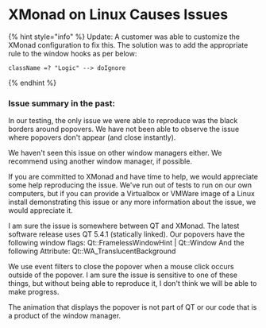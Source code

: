 # XMonad on Linux Causes Issues

{% hint style="info" %}
Update: A customer was able to customize the XMonad configuration to fix this. The solution was to add the appropriate rule to the window hooks as per below:

```
className =? "Logic" --> doIgnore
```
{% endhint %}

### Issue summary in the past:

In our testing, the only issue we were able to reproduce was the black borders around popovers. We have not been able to observe the issue where popovers don't appear (and close instantly).

We haven't seen this issue on other window managers either. We recommend using another window manager, if possible.

If you are committed to XMonad and have time to help, we would appreciate some help reproducing the issue. We've run out of tests to run on our own computers, but if you can provide a Virtualbox or VMWare image of a Linux install demonstrating this issue or any more information about the issue, we would appreciate it.

I am sure the issue is somewhere between QT and XMonad. The latest software release uses QT 5.4.1 (statically linked). Our popovers have the following window flags: Qt::FramelessWindowHint | Qt::Window And the following Attribute: Qt::WA\_TranslucentBackground

We use event filters to close the popover when a mouse click occurs outside of the popover. I am sure the issue is sensitive to one of these things, but without being able to reproduce it, I don't think we will be able to make progress.

The animation that displays the popover is not part of QT or our code that is a product of the window manager.

